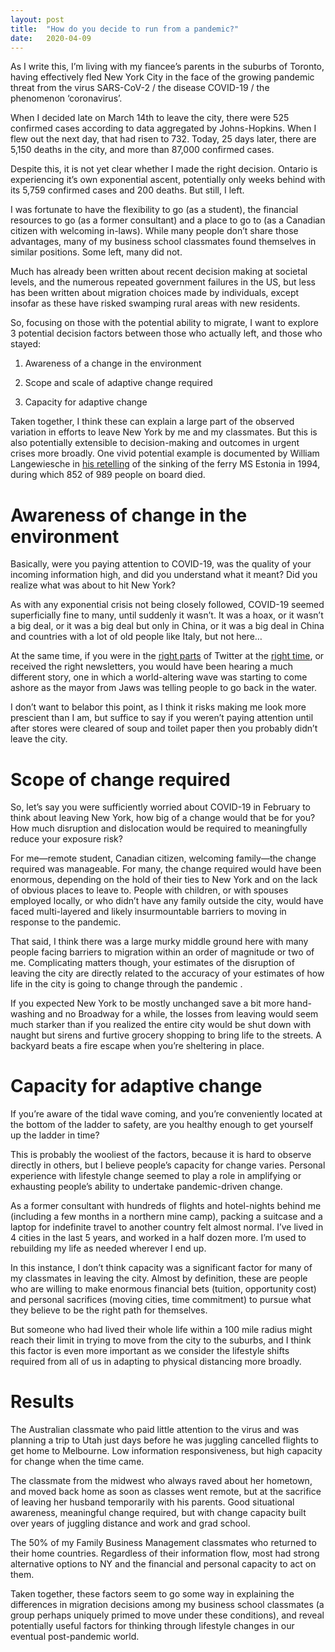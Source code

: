 ```yaml
---
layout: post
title:  "How do you decide to run from a pandemic?"
date:   2020-04-09
---
```


As I write this, I’m living with my fiancee’s parents in the suburbs of Toronto, having effectively fled New York City in the face of the growing pandemic threat from the virus SARS-CoV-2 / the disease COVID-19 / the phenomenon ‘coronavirus’.

When I decided late on March 14th to leave the city, there were 525 confirmed cases according to data aggregated by Johns-Hopkins. When I flew out the next day, that had risen to 732. Today, 25 days later, there are 5,150 deaths in the city, and more than 87,000 confirmed cases.

Despite this, it is not yet clear whether I made the right decision. Ontario is experiencing it’s own exponential ascent, potentially only weeks behind with its 5,759 confirmed cases and 200 deaths. But still, I left.

I was fortunate to have the flexibility to go (as a student), the financial resources to go (as a former consultant) and a place to go to (as a Canadian citizen with welcoming in-laws). While many people don’t share those advantages, many of my business school classmates found themselves in similar positions. Some left, many did not.

Much has already been written about recent decision making at societal levels, and the numerous repeated government failures in the US, but less has been written about migration choices made by individuals, except insofar as these have risked swamping rural areas with new residents.

So, focusing on those with the potential ability to migrate, I want to explore 3 potential decision factors between those who actually left, and those who stayed:

1. Awareness of a change in the environment

2. Scope and scale of adaptive change required

3. Capacity for adaptive change

Taken together, I think these can explain a large part of the observed variation in efforts to leave New York by me and my classmates. But this is also potentially extensible to decision-making and outcomes in urgent crises more broadly. One vivid potential example is documented by William Langewiesche in [his retelling](https://www.theatlantic.com/magazine/archive/2004/05/a-sea-story/302940/) of the sinking of the ferry MS Estonia in 1994, during which 852 of 989 people on board died.


Awareness of change in the environment
======================================

Basically, were you paying attention to COVID-19, was the quality of your incoming information high, and did you understand what it meant? Did you realize what was about to hit New York?

As with any exponential crisis not being closely followed, COVID-19 seemed superficially fine to many, until suddenly it wasn’t. It was a hoax, or it wasn’t a big deal, or it was a big deal but only in China, or it was a big deal in China and countries with a lot of old people like Italy, but not here…

At the same time, if you were in the [right parts](https://stratechery.com/2020/zero-trust-information/) of Twitter at the [right time](https://stratechery.com/2020/defining-information/), or received the right newsletters, you would have been hearing a much different story, one in which a world-altering wave was starting to come ashore as the mayor from Jaws was telling people to go back in the water.

I don’t want to belabor this point, as I think it risks making me look more prescient than I am, but suffice to say if you weren’t paying attention until after stores were cleared of soup and toilet paper then you probably didn’t leave the city.


Scope of change required
========================

So, let’s say you were sufficiently worried about COVID-19 in February to think about leaving New York, how big of a change would that be for you? How much disruption and dislocation would be required to meaningfully reduce your exposure risk?

For me—remote student, Canadian citizen, welcoming family—the change required was manageable. For many, the change required would have been enormous, depending on the hold of their ties to New York and on the lack of obvious places to leave to. People with children, or with spouses employed locally, or who didn’t have any family outside the city, would have faced multi-layered and likely insurmountable barriers to moving in response to the pandemic.

That said, I think there was a large murky middle ground here with many people facing barriers to migration within an order of magnitude or two of me. Complicating matters though, your estimates of the disruption of leaving the city are directly related to the accuracy of your estimates of how life in the city is going to change through the pandemic .

If you expected New York to be mostly unchanged save a bit more hand-washing and no Broadway for a while, the losses from leaving would seem much starker than if you realized the entire city would be shut down with naught but sirens and furtive grocery shopping to bring life to the streets. A backyard beats a fire escape when you’re sheltering in place.


Capacity for adaptive change
============================

If you’re aware of the tidal wave coming, and you’re conveniently located at the bottom of the ladder to safety, are you healthy enough to get yourself up the ladder in time?

This is probably the wooliest of the factors, because it is hard to observe directly in others, but I believe people’s capacity for change varies. Personal experience with lifestyle change seemed to play a role in amplifying or exhausting people’s ability to undertake pandemic-driven change.

As a former consultant with hundreds of flights and hotel-nights behind me (including a few months in a northern mine camp), packing a suitcase and a laptop for indefinite travel to another country felt almost normal. I’ve lived in 4 cities in the last 5 years, and worked in a half dozen more. I’m used to rebuilding my life as needed wherever I end up.

In this instance, I don’t think capacity was a significant factor for many of my classmates in leaving the city. Almost by definition, these are people who are willing to make enormous financial bets (tuition, opportunity cost) and personal sacrifices (moving cities, time commitment) to pursue what they believe to be the right path for themselves.

But someone who had lived their whole life within a 100 mile radius might reach their limit in trying to move from the city to the suburbs, and I think this factor is even more important as we consider the lifestyle shifts required from all of us in adapting to physical distancing more broadly.


Results
=======

The Australian classmate who paid little attention to the virus and was planning a trip to Utah just days before he was juggling cancelled flights to get home to Melbourne. Low information responsiveness, but high capacity for change when the time came.

The classmate from the midwest who always raved about her hometown, and moved back home as soon as classes went remote, but at the sacrifice of leaving her husband temporarily with his parents. Good situational awareness, meaningful change required, but with change capacity built over years of juggling distance and work and grad school.

The 50% of my Family Business Management classmates who returned to their home countries. Regardless of their information flow, most had strong alternative options to NY and the financial and personal capacity to act on them.

Taken together, these factors seem to go some way in explaining the differences in migration decisions among my business school classmates (a group perhaps uniquely primed to move under these conditions), and reveal potentially useful factors for thinking through lifestyle changes in our eventual post-pandemic world.
